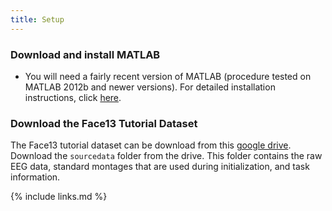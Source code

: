 ```yaml
---
title: Setup
---
```


### Download and install MATLAB

- You will need a fairly recent version of MATLAB (procedure tested on MATLAB 2012b and newer versions). For detailed installation instructions, click [here](https://www.mathworks.com/help/compiler/install-the-matlab-runtime.html).

### Download the Face13 Tutorial Dataset

The Face13 tutorial dataset can be download from this [google drive](https://drive.google.com/drive/folders/1xq85woDpAYXhCtzdgjkXpjjjggiWSKtc). Download the `sourcedata` folder from the drive. This folder contains the raw EEG data, standard montages that are used during initialization, and task information.


{% include links.md %}
